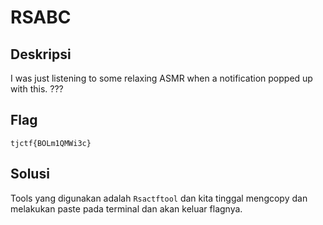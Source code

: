 # RSABC

## Deskripsi
I was just listening to some relaxing ASMR when a notification popped up with this.
???

## Flag
```tjctf{BOLm1QMWi3c}```

## Solusi
Tools yang digunakan adalah ```Rsactftool``` dan kita tinggal mengcopy dan melakukan paste pada terminal dan akan keluar flagnya.